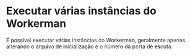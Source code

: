 # Executar várias instâncias do Workerman

É possível executar várias instâncias do Workerman, geralmente apenas alterando o arquivo de inicialização e o número da porta de escuta.
